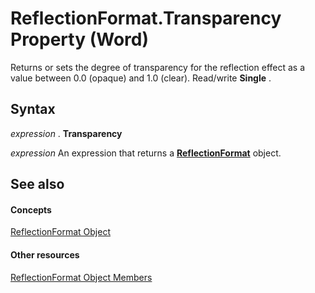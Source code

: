 
# ReflectionFormat.Transparency Property (Word)

Returns or sets the degree of transparency for the reflection effect as a value between 0.0 (opaque) and 1.0 (clear). Read/write  **Single** .


## Syntax

 _expression_ . **Transparency**

 _expression_ An expression that returns a **[ReflectionFormat](ee2ea7a1-0671-bbd6-6a94-90f2472d704e.md)** object.


## See also


#### Concepts


[ReflectionFormat Object](ee2ea7a1-0671-bbd6-6a94-90f2472d704e.md)
#### Other resources


[ReflectionFormat Object Members](0f7a4d24-53ef-d593-76d6-9cafe2b2b46e.md)
